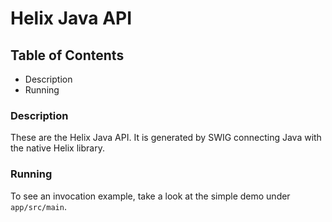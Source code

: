 # Helix Java API

## Table of Contents
- Description
- Running

### Description
These are the Helix Java API. 
It is generated by SWIG connecting Java with the native Helix library.

### Running
To see an invocation example, take a look at the simple demo under `app/src/main`.
